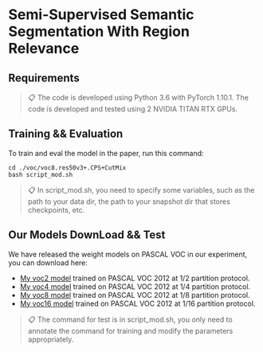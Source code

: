 
# Semi-Supervised Semantic Segmentation With Region Relevance


## Requirements

>📋  The code is developed using Python 3.6 with PyTorch 1.10.1. The code is developed and tested using 2 NVIDIA TITAN RTX GPUs.

 

## Training && Evaluation

To train and eval the model in the paper, run this command:

```train
cd ./voc/voc8.res50v3+.CPS+CutMix
bash script_mod.sh
```

>📋  In script_mod.sh, you need to specify some variables, such as the path to your data dir, the path to your snapshot dir that stores checkpoints, etc.

## Our Models DownLoad && Test

We have released the weight models on PASCAL VOC in our experiment, you can download here:

- [My voc2 model](https://drive.google.com/file/d/12ub3q4-W_3gBPcUcsoOqbe3fOVBngEDt/view?usp=share_link) trained on PASCAL VOC 2012 at 1/2 partition protocol. 
- [My voc4 model](https://drive.google.com/file/d/1GErx-JndoqM1pzuQ-33KUJ21gdatH055/view?usp=share_link) trained on PASCAL VOC 2012 at 1/4 partition protocol.
- [My voc8 model](https://drive.google.com/file/d/1olSbRjWSMFckkhewc6qWM13D-oSeoFG3/view?usp=share_link) trained on PASCAL VOC 2012 at 1/8 partition protocol.
- [My voc16 model](https://drive.google.com/file/d/14WJBhoo1NpPb1PyPzoIwgEUdFWmtadHH/view?usp=share_link) trained on PASCAL VOC 2012 at 1/16 partition protocol.


>📋  The command for test is in script_mod.sh, you only need to annotate the command for training and modify the parameters appropriately.
